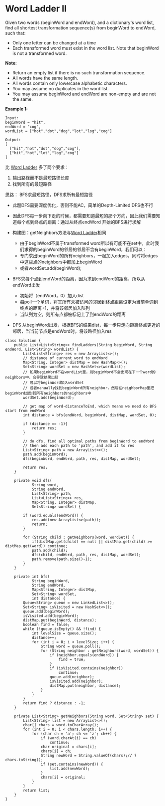 # Word Ladder II

Given two words (beginWord and endWord), and a dictionary's word list, find all shortest transformation sequence(s) from beginWord to endWord, such that:

* Only one letter can be changed at a time
* Each transformed word must exist in the word list. Note that beginWord is not a transformed word.

**Note:**

* Return an empty list if there is no such transformation sequence.
* All words have the same length.
* All words contain only lowercase alphabetic characters.
* You may assume no duplicates in the word list.
* You may assume beginWord and endWord are non-empty and are not the same.

**Example 1:**
```
Input:
beginWord = "hit",
endWord = "cog",
wordList = ["hot","dot","dog","lot","log","cog"]

Output:
[
  ["hit","hot","dot","dog","cog"],
  ["hit","hot","lot","log","cog"]
]
```

比 [Word Ladder](https://github.com/ZequnSong/Leetcode/blob/master/Leetcode/127.%20Word%20Ladder.md) 多了两个要求：
1. 输出路径而不是最短路径长度
2. 找到所有的最短路径

思路： BFS求最短路径，DFS求所有最短路径

* 此题DFS需要深度优化，否则不能AC，简单的Depth-Limited DFS也不行
* 因此DFS每一步向下走的时候，都需要知道最短的那个方向，因此我们需要知道每个点到终点的距离：通过从终点endWord 开始的BFS进行求解

* 构建图：getNeighbors方法与[Word Ladder](https://github.com/ZequnSong/Leetcode/blob/master/Leetcode/127.%20Word%20Ladder.md)相同 
  * 由于beginWord不属于transformed word所以有可能不在set中，此时我们求得的beginWord的邻居的邻居不含有beginWord，我们可以：
  * 专门求出beginWord的所有neighbors，一起加入edges，同时将edges中这些点的neighbors中都加上beginWord
  * 或者wordSet.add(beginWord);
  
* BFS求每个点到endWord的距离，因为求到endWord的距离，所以从endWord出发
  * 初始将（endWord，0）加入dist
  * 每poll一个单词，将其所有未被访问的邻居到终点距离设定为当前单词到终点的距离+1，并将该邻居加入队列
  * 当队列为空，则所有点都被标记上了到endWord的距离
  
* DFS 从beginWord出发，根据BFS的结果dist，每一步只走向距离终点更近的邻居，当当前节点是endWord时，将该路径加入res

```
class Solution {
    public List<List<String>> findLadders(String beginWord, String endWord, List<String> wordList) {
        List<List<String>> res = new ArrayList<>();
        // distance of current word to endWord
        Map<String, Integer> distMap = new HashMap<>();
        Set<String> wordSet = new HashSet<>(wordList);
        // 如果beginWord不在wordList里，则beginWord不会出现在下一个word的neighbors中，会导致结果出错
        // 可以将beginWord加入wordSet
        // 或者manually找到beginWord所有neighbor，然后在neighborMap里把beginWord加到其所有neighbors的neighbors中
        wordSet.add(beginWord);

        // get map of word-distanceToEnd, which means we need do BFS start from endWord
        int distance = bfs(endWord, beginWord, distMap, wordSet, 0);

        if (distance == -1){
            return res;
        }
            
        // do dfs, find all optimal paths from beginWord to endWord
        // then add each path to 'path', and add it to res
        List<String> path = new ArrayList<>();
        path.add(beginWord);
        dfs(beginWord, endWord, path, res, distMap, wordSet);

        return res;
    }

    private void dfs(
            String word,
            String endWord,
            List<String> path,
            List<List<String>> res,
            Map<String, Integer> distMap,
            Set<String> wordSet) {

        if (word.equals(endWord)) {
            res.add(new ArrayList<>(path));
            return;
        }

        for (String child : getNeighbors(word, wordSet)) {
            if(distMap.get(child) == null || distMap.get(child) >= distMap.get(word)) continue;
            path.add(child);
            dfs(child, endWord, path, res, distMap, wordSet);
            path.remove(path.size()-1);
        }
    }

    private int bfs(
            String beginWord,
            String endWord,
            Map<String, Integer> distMap,
            Set<String> wordSet,
            int distance) {
        Queue<String> queue = new LinkedList<>();
        Set<String> isVisited = new HashSet<>();
        queue.add(beginWord);
        isVisited.add(beginWord);
        distMap.put(beginWord, distance);
        boolean find = false;
        while (!queue.isEmpty() && !find) {
            int levelSize = queue.size();
            distance++;
            for (int i = 0; i < levelSize; i++) {
                String word = queue.poll();
                for (String neighbor : getNeighbors(word, wordSet)) {
                    if (neighbor.equals(endWord)) {
                        find = true;
                    }
                    if (isVisited.contains(neighbor))
                        continue;
                    queue.add(neighbor);
                    isVisited.add(neighbor);
                    distMap.put(neighbor, distance);
                }
            }
        }
        return find ? distance : -1;
    }

    private List<String> getNeighbors(String word, Set<String> set) {
        List<String> list = new ArrayList<>();
        char[] chars = word.toCharArray();
        for (int i = 0; i < chars.length; i++) {
            for (char ch = 'a'; ch <= 'z'; ch++) {
                if (word.charAt(i) == ch)
                    continue;
                char original = chars[i];
                chars[i] = ch;
                String newWord = String.valueOf(chars);// ? chars.toString();
                if (set.contains(newWord)) {
                    list.add(newWord);
                }
                chars[i] = original;
            }
        }
        return list;
    }
}
```

